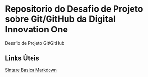 # Repositorio do Desafio de Projeto sobre Git/GitHub da Digital Innovation One
Desafio de Projeto Git/GitHub

## Links Úteis
[Sintaxe Basica Markdown](https://www.markdownguide.org/basic-syntax/)

